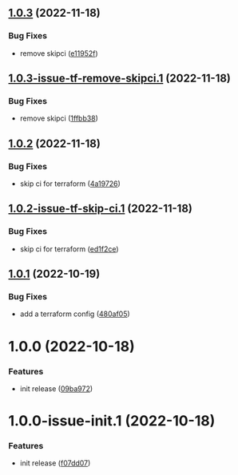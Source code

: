 ## [1.0.3](https://gitlab.com/beepbeepgo/public/libraries/npm/nodejs-semantic-release-config/compare/1.0.2...1.0.3) (2022-11-18)


### Bug Fixes

* remove skipci ([e11952f](https://gitlab.com/beepbeepgo/public/libraries/npm/nodejs-semantic-release-config/commit/e11952f99e109e3cab939a4cca63f164fe1f4055))

## [1.0.3-issue-tf-remove-skipci.1](https://gitlab.com/beepbeepgo/public/libraries/npm/nodejs-semantic-release-config/compare/1.0.2...1.0.3-issue-tf-remove-skipci.1) (2022-11-18)


### Bug Fixes

* remove skipci ([1ffbb38](https://gitlab.com/beepbeepgo/public/libraries/npm/nodejs-semantic-release-config/commit/1ffbb387d7d83b9e9b15757d40f4fd39d03cbb44))

## [1.0.2](https://gitlab.com/beepbeepgo/public/libraries/npm/nodejs-semantic-release-config/compare/1.0.1...1.0.2) (2022-11-18)


### Bug Fixes

* skip ci for terraform ([4a19726](https://gitlab.com/beepbeepgo/public/libraries/npm/nodejs-semantic-release-config/commit/4a19726fdf174f2d1fb20ea81f7d307cb2a2e496))

## [1.0.2-issue-tf-skip-ci.1](https://gitlab.com/beepbeepgo/public/libraries/npm/nodejs-semantic-release-config/compare/1.0.1...1.0.2-issue-tf-skip-ci.1) (2022-11-18)


### Bug Fixes

* skip ci for terraform ([ed1f2ce](https://gitlab.com/beepbeepgo/public/libraries/npm/nodejs-semantic-release-config/commit/ed1f2ceb52dcf6e2fcd573d0ac5ea1d0c7ae57f3))

## [1.0.1](https://gitlab.com/beepbeepgo/public/libraries/npm/nodejs-semantic-release-config/compare/1.0.0...1.0.1) (2022-10-19)


### Bug Fixes

* add a terraform config ([480af05](https://gitlab.com/beepbeepgo/public/libraries/npm/nodejs-semantic-release-config/commit/480af05c8362db02dbddd673759590b2a08e3325))

# 1.0.0 (2022-10-18)


### Features

* init release ([09ba972](https://gitlab.com/beepbeepgo/public/libraries/npm/nodejs-semantic-release-config/commit/09ba9723c34473de60d0ca49b213a82ae62d2a4e))

# 1.0.0-issue-init.1 (2022-10-18)


### Features

* init release ([f07dd07](https://gitlab.com/beepbeepgo/public/libraries/npm/nodejs-semantic-release-config/commit/f07dd07e7b630a4a7cb5b623d4d153791e83d7b0))
